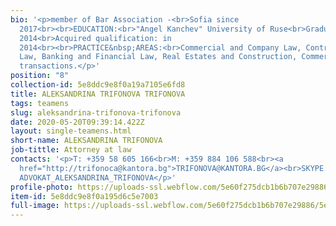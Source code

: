 ```yaml
---
bio: '<p>member of Bar Association -<br>Sofia since
  2017<br><br>EDUCATION:<br>"Angel Kanchev" University of Ruse<br>Graduated:
  2014<br>Acquired qualification: in
  2014<br><br>PRACTICE&nbsp;AREAS:<br>Commercial and Company Law, Contractual
  Law, Banking and Financial Law, Real Estates and Construction, Commercial
  transactions.</p>'
position: "8"
collection-id: 5e8ddc9e8f0a19a7105e6fd8
title: ALEKSANDRINA TRIFONOVA TRIFONOVA
tags: teamens
slug: aleksandrina-trifonova-trifonova
date: 2020-05-20T09:39:14.422Z
layout: single-teamens.html
short-name: ALEKSANDRINA TRIFONOVA
job-tittle: Attorney at law
contacts: '<p>T: +359 58 605 166<br>M: +359 884 106 588<br><a
  href="http://trifonoca@kantora.bg">TRIFONOVA@KANTORA.BG</a><br>SKYPE:
  ADVOKAT_ALEKSANDRINA_TRIFONOVA</p>'
profile-photo: https://uploads-ssl.webflow.com/5e60f275dcb1b6b707e29886/5e60f2e446e6b819abd0b4db_5e52e2a63373094b59f6b3e2_5ca3916250cb2e3f3121ef13_Trifonova_Small.jpeg
item-id: 5e8ddc9e8f0a195d6c5e7003
full-image: https://uploads-ssl.webflow.com/5e60f275dcb1b6b707e29886/5e60f2e446e6b8371cd0b4dc_5e52e2a63373093719f6b3e3_5ca3915b7553535285f8a461_Trifonova.jpeg
---
```

